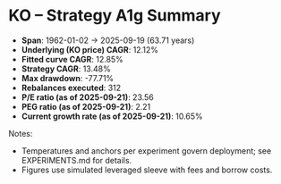 # KO – Strategy A1g Summary

- **Span**: 1962-01-02 → 2025-09-19 (63.71 years)
- **Underlying (KO price) CAGR**: 12.12%
- **Fitted curve CAGR**: 12.85%
- **Strategy CAGR**: 13.48%
- **Max drawdown**: -77.71%
- **Rebalances executed**: 312
- **P/E ratio (as of 2025-09-21)**: 23.56
- **PEG ratio (as of 2025-09-21)**: 2.21
- **Current growth rate (as of 2025-09-21)**: 10.65%

Notes:

- Temperatures and anchors per experiment govern deployment; see EXPERIMENTS.md for details.
- Figures use simulated leveraged sleeve with fees and borrow costs.

